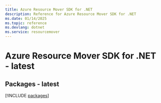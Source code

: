 ```yaml
---
title: Azure Resource Mover SDK for .NET
description: Reference for Azure Resource Mover SDK for .NET
ms.date: 01/14/2025
ms.topic: reference
ms.devlang: dotnet
ms.service: resourcemover
---
```

# Azure Resource Mover SDK for .NET - latest
## Packages - latest
[!INCLUDE [packages](resource-mover-index.md)]
